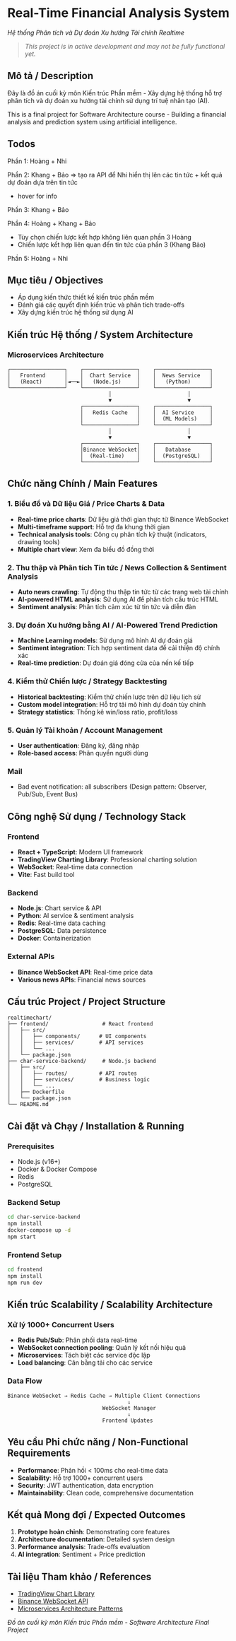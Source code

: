 # Real-Time Financial Analysis System
*Hệ thống Phân tích và Dự đoán Xu hướng Tài chính Realtime*

> *This project is in active development and may not be fully functional yet.*

## Mô tả / Description

Đây là đồ án cuối kỳ môn Kiến trúc Phần mềm - Xây dựng hệ thống hỗ trợ phân tích và dự đoán xu hướng tài chính sử dụng trí tuệ nhân tạo (AI).

This is a final project for Software Architecture course - Building a financial analysis and prediction system using artificial intelligence.

## Todos
Phần 1: Hoàng + Nhi

Phần 2: Khang + Bảo => tạo ra API để Nhi hiển thị lên các tin tức + kết quả dự đoán dựa trên tin tức
 - hover for info

Phần 3: Khang + Bảo 

Phần 4: Hoàng + Khang + Bảo
+ Tùy chọn chiến lược kết hợp không liên quan phần 3 Hoàng
+ Chiến lược kết hợp liên quan đến tin tức của phần 3 (Khang Bảo)

Phần 5: Hoàng + Nhi

## Mục tiêu / Objectives

- Áp dụng kiến thức thiết kế kiến trúc phần mềm
- Đánh giá các quyết định kiến trúc và phân tích trade-offs
- Xây dựng kiến trúc hệ thống sử dụng AI

## Kiến trúc Hệ thống / System Architecture

### Microservices Architecture
```
┌─────────────────┐    ┌─────────────────┐    ┌─────────────────┐
│   Frontend      │    │  Chart Service  │    │  News Service   │
│   (React)       │◄──►│   (Node.js)     │    │   (Python)      │
└─────────────────┘    └─────────────────┘    └─────────────────┘
                                │                        │
                                ▼                        ▼
                       ┌─────────────────┐    ┌─────────────────┐
                       │   Redis Cache   │    │  AI Service     │
                       │                 │    │  (ML Models)    │
                       └─────────────────┘    └─────────────────┘
                                │                        │
                                ▼                        ▼
                       ┌─────────────────┐    ┌─────────────────┐
                       │Binance WebSocket│    │   Database      │
                       │  (Real-time)    │    │  (PostgreSQL)   │
                       └─────────────────┘    └─────────────────┘
```

## Chức năng Chính / Main Features

### 1. Biểu đồ và Dữ liệu Giá / Price Charts & Data
- **Real-time price charts**: Dữ liệu giá thời gian thực từ Binance WebSocket
- **Multi-timeframe support**: Hỗ trợ đa khung thời gian
- **Technical analysis tools**: Công cụ phân tích kỹ thuật (indicators, drawing tools)
- **Multiple chart view**: Xem đa biểu đồ đồng thời

### 2. Thu thập và Phân tích Tin tức / News Collection & Sentiment Analysis
- **Auto news crawling**: Tự động thu thập tin tức từ các trang web tài chính
- **AI-powered HTML analysis**: Sử dụng AI để phân tích cấu trúc HTML
- **Sentiment analysis**: Phân tích cảm xúc từ tin tức và diễn đàn

### 3. Dự đoán Xu hướng bằng AI / AI-Powered Trend Prediction
- **Machine Learning models**: Sử dụng mô hình AI dự đoán giá
- **Sentiment integration**: Tích hợp sentiment data để cải thiện độ chính xác
- **Real-time prediction**: Dự đoán giá đóng cửa của nến kế tiếp

### 4. Kiểm thử Chiến lược / Strategy Backtesting
- **Historical backtesting**: Kiểm thử chiến lược trên dữ liệu lịch sử
- **Custom model integration**: Hỗ trợ tải mô hình dự đoán tùy chỉnh
- **Strategy statistics**: Thống kê win/loss ratio, profit/loss

### 5. Quản lý Tài khoản / Account Management
- **User authentication**: Đăng ký, đăng nhập
- **Role-based access**: Phân quyền người dùng

### Mail
- Bad event notification: all subscribers (Design pattern: Observer, Pub/Sub, Event Bus)

## Công nghệ Sử dụng / Technology Stack

### Frontend
- **React + TypeScript**: Modern UI framework
- **TradingView Charting Library**: Professional charting solution
- **WebSocket**: Real-time data connection
- **Vite**: Fast build tool

### Backend
- **Node.js**: Chart service & API
- **Python**: AI service & sentiment analysis
- **Redis**: Real-time data caching
- **PostgreSQL**: Data persistence
- **Docker**: Containerization

### External APIs
- **Binance WebSocket API**: Real-time price data
- **Various news APIs**: Financial news sources

## Cấu trúc Project / Project Structure

```
realtimechart/
├── frontend/                 # React frontend
│   ├── src/
│   │   ├── components/      # UI components
│   │   ├── services/        # API services
│   │   └── ...
│   └── package.json
├── char-service-backend/     # Node.js backend
│   ├── src/
│   │   ├── routes/          # API routes
│   │   ├── services/        # Business logic
│   │   └── ...
│   ├── Dockerfile
│   └── package.json
└── README.md
```

## Cài đặt và Chạy / Installation & Running

### Prerequisites
- Node.js (v16+)
- Docker & Docker Compose
- Redis
- PostgreSQL

### Backend Setup
```bash
cd char-service-backend
npm install
docker-compose up -d
npm start
```

### Frontend Setup
```bash
cd frontend
npm install
npm run dev
```

## Kiến trúc Scalability / Scalability Architecture

### Xử lý 1000+ Concurrent Users
- **Redis Pub/Sub**: Phân phối data real-time
- **WebSocket connection pooling**: Quản lý kết nối hiệu quả
- **Microservices**: Tách biệt các service độc lập
- **Load balancing**: Cân bằng tải cho các service

### Data Flow
```
Binance WebSocket → Redis Cache → Multiple Client Connections
                                      ↓
                              WebSocket Manager
                                      ↓
                              Frontend Updates
```

## Yêu cầu Phi chức năng / Non-Functional Requirements

- **Performance**: Phản hồi < 100ms cho real-time data
- **Scalability**: Hỗ trợ 1000+ concurrent users
- **Security**: JWT authentication, data encryption
- **Maintainability**: Clean code, comprehensive documentation

## Kết quả Mong đợi / Expected Outcomes

1. **Prototype hoàn chỉnh**: Demonstrating core features
2. **Architecture documentation**: Detailed system design
3. **Performance analysis**: Trade-offs evaluation
4. **AI integration**: Sentiment + Price prediction

## Tài liệu Tham khảo / References

- [TradingView Chart Library](https://www.tradingview.com/chart/)
- [Binance WebSocket API](https://binance-docs.github.io/apidocs/spot/en/#websocket-market-streams)
- [Microservices Architecture Patterns](https://microservices.io/)

*Đồ án cuối kỳ môn Kiến trúc Phần mềm - Software Architecture Final Project*